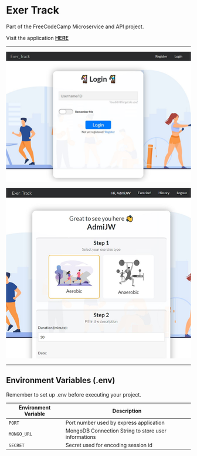 # Exer Track

Part of the FreeCodeCamp Microservice and API project. 

Visit the application [__HERE__](https://exer-track0.herokuapp.com/)

---

![Login Page](/public/img/Capture.JPG)

![Exercise Page](/public/img/Capture2.JPG)

---


## Environment Variables (.env)

Remember to set up .env before executing your project.

| Environment Variable | Description |
|----------------------|-------------|
| `PORT` | Port number used by express application |
| `MONGO_URL` | MongoDB Connection String to store user informations |
| `SECRET` | Secret used for encoding session id |